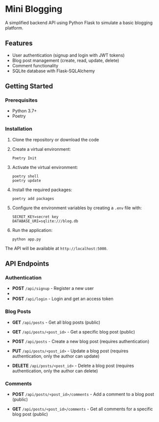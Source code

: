 # Mini Blogging

A simplified backend API using Python Flask to simulate a basic blogging platform.

## Features

- User authentication (signup and login with JWT tokens)
- Blog post management (create, read, update, delete)
- Comment functionality
- SQLite database with Flask-SQLAlchemy

## Getting Started

### Prerequisites

- Python 3.7+
- Poetry

### Installation

1. Clone the repository or download the code

2. Create a virtual environment:
   ```
   Poetry Init
   ```

3. Activate the virtual environment:
   ```
   poetry shell
   poetry update
   ```

4. Install the required packages:
   ```
   poetry add packages
   ```

5. Configure the environment variables by creating a `.env` file with:
   ```
   SECRET_KEY=secret key
   DATABASE_URI=sqlite:///blog.db
   ```

6. Run the application:
   ```
   python app.py
   ```

The API will be available at `http://localhost:5000`.

## API Endpoints

### Authentication

- **POST** `/api/signup` - Register a new user
- 
- **POST** `/api/login` - Login and get an access token

### Blog Posts

- **GET** `/api/posts` - Get all blog posts (public)

- **GET** `/api/posts/<post_id>` - Get a specific blog post (public)

- **POST** `/api/posts` - Create a new blog post (requires authentication)

- **PUT** `/api/posts/<post_id>` - Update a blog post (requires authentication, only the author can update)

- **DELETE** `/api/posts/<post_id>` - Delete a blog post (requires authentication, only the author can delete)
  
### Comments

- **POST** `/api/posts/<post_id>/comments` - Add a comment to a blog post (public)

- **GET** `/api/posts/<post_id>/comments` - Get all comments for a specific blog post (public)
